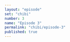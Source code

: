 ```yaml
---
layout: "episode"
set: "chibi"
number: 3
name: "Episode 3"
permalink: "chibi/episode-3"
published: true
---
```

